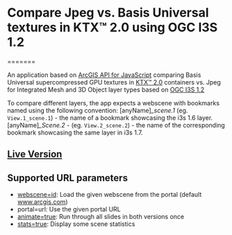 # Compare Jpeg vs. Basis Universal textures in KTX™ 2.0 using OGC I3S 1.2 
=======

An application based on [ArcGIS API for JavaScript](https://developers.arcgis.com/javascript/latest/) comparing Basis Universal supercompressed GPU textures in [KTX™ 2.0](https://www.khronos.org/ktx/) containers vs. Jpeg for Integrated Mesh and 3D Object layer types based on [OGC I3S 1.2](https://www.ogc.org/pressroom/pressreleases/4617) 

To compare different layers, the app expects a webscene with bookmarks named using the following convention:
[anyName]*_scene.1*  (eg. `View.1_scene.1`) - the name of a bookmark showcasing the i3s 1.6 layer.
[anyName]*_Scene.2* - (eg. `View.2_scene.2`) - the name of the corresponding bookmark showcasing the same layer in i3s 1.7.

## [Live Version](https://tamrat-b.github.io/i3sBasisKTX20/?stats=true)

## Supported URL parameters

* [webscene=id](https://3dcities.maps.arcgis.com/home/item.html?id=e6373629940b4e299ac3d49a08bc6856): Load the given webscene from the portal (default www.arcgis.com)
* portal=url: Use the given portal URL
* [animate=true](https://tamrat-b.github.io/i3sBasisKTX20?animate=true): Run through all slides in both versions once
* [stats=true](https://tamrat-b.github.io/i3sBasisKTX20/?stats=true): Display some scene statistics
